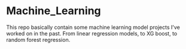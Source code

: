 # Machine_Learning
This repo basically contain some machine learning model projects I've worked on in the past. From linear regression models, to XG boost, to random forest regression.

